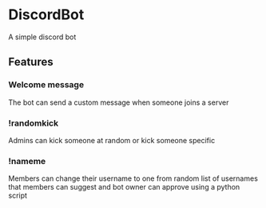 # DiscordBot
A simple discord bot

## Features
### Welcome message
The bot can send a custom message when someone joins a server
### !randomkick
Admins can kick someone at random or kick someone specific
### !nameme
Members can change their username to one from random list of usernames that members can suggest and bot owner can approve using a python script
